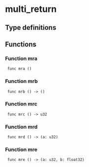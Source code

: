 # multi_return



## Type definitions



## Functions

### Function mra

` func mra ()`


### Function mrb

` func mrb () -> ()`


### Function mrc

` func mrc () -> u32`


### Function mrd

` func mrd () -> (a: u32)`


### Function mre

` func mre () -> (a: u32, b: float32)`

